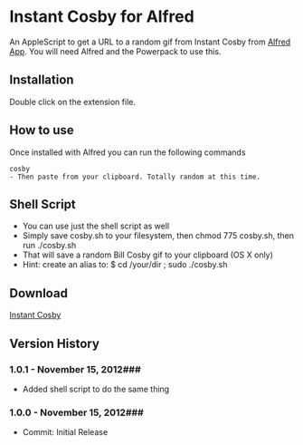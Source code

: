 Instant Cosby for Alfred
============

An AppleScript to get a URL to a random gif from Instant Cosby from [Alfred App](http://alfredapp.com/). You will need Alfred and the Powerpack to use this.

Installation
----------------

Double click on the extension file.

How to use
----------------

Once installed with Alfred you can run the following commands

    cosby
    - Then paste from your clipboard. Totally random at this time.


Shell Script
----------------
* You can use just the shell script as well
* Simply save cosby.sh to your filesystem, then chmod 775 cosby.sh, then run ./cosby.sh
* That will save a random Bill Cosby gif to your clipboard (OS X only)
* Hint: create an alias to: $ cd /your/dir ; sudo ./cosby.sh


Download
----------------
[Instant Cosby](https://github.com/phpfunk/alfred-instant-cosby/archive/master.zip)
    

## Version History ##

### 1.0.1 - November 15, 2012###
 - Added shell script to do the same thing

### 1.0.0 - November 15, 2012###
 - Commit: Initial Release